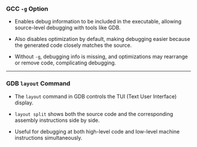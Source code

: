 ### GCC `-g` Option
* Enables debug information to be included in the executable, allowing source-level debugging with tools like GDB.

* Also disables optimization by default, making debugging easier because the generated code closely matches the source.

* Without `-g`, debugging info is missing, and optimizations may rearrange or remove code, complicating debugging.
*****
### GDB `layout` Command
* The `layout` command in GDB controls the TUI (Text User Interface) display.

* `layout split` shows both the source code and the corresponding assembly instructions side by side.

* Useful for debugging at both high-level code and low-level machine instructions simultaneously.

